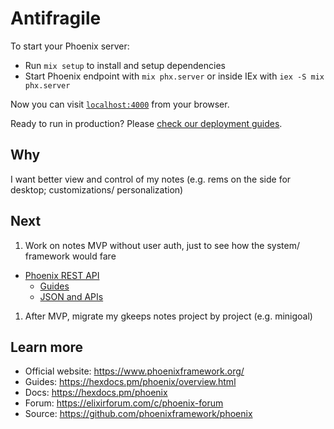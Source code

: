 # Antifragile

To start your Phoenix server:

  * Run `mix setup` to install and setup dependencies
  * Start Phoenix endpoint with `mix phx.server` or inside IEx with `iex -S mix phx.server`

Now you can visit [`localhost:4000`](http://localhost:4000) from your browser.

Ready to run in production? Please [check our deployment guides](https://hexdocs.pm/phoenix/deployment.html).

## Why
I want better view and control of my notes (e.g. rems on the side for desktop; customizations/ personalization)

## Next
1. Work on notes MVP without user auth, just to see how the system/ framework would fare
  - [Phoenix REST API](https://blog.logrocket.com/build-rest-api-elixir-phoenix/) 
    - [Guides](https://hexdocs.pm/phoenix/request_lifecycle.html#adding-a-new-page)
    - [JSON and APIs](https://hexdocs.pm/phoenix/json_and_apis.html) 
1. After MVP, migrate my gkeeps notes project by project (e.g. minigoal)

## Learn more

  * Official website: https://www.phoenixframework.org/
  * Guides: https://hexdocs.pm/phoenix/overview.html
  * Docs: https://hexdocs.pm/phoenix
  * Forum: https://elixirforum.com/c/phoenix-forum
  * Source: https://github.com/phoenixframework/phoenix
